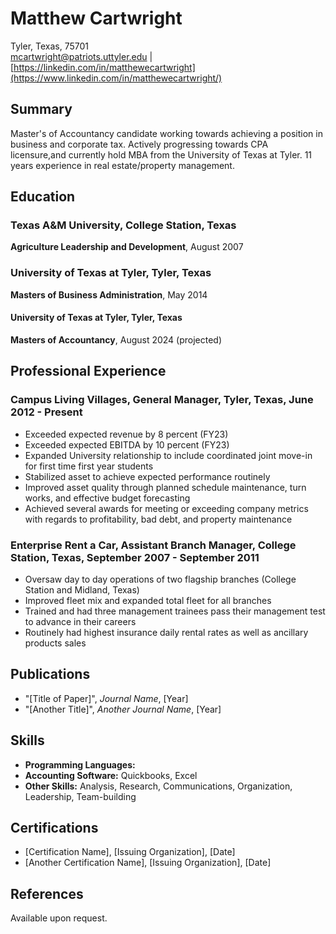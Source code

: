 # Matthew Cartwright
Tyler, Texas, 75701  
mcartwright@patriots.uttyler.edu | [https://linkedin.com/in/matthewecartwright](https://www.linkedin.com/in/matthewecartwright/)

## Summary
Master's of Accountancy candidate working towards achieving a position in business and corporate tax.  Actively progressing towards CPA licensure,and currently hold MBA from the University of Texas at Tyler. 11 years experience in real estate/property management. 

## Education
### Texas A&M University, College Station, Texas
**Agriculture Leadership and Development**, August 2007

### University of Texas at Tyler, Tyler, Texas
**Masters of Business Administration**, May 2014

#### University of Texas at Tyler, Tyler, Texas
**Masters of Accountancy**, August 2024 (projected)

## Professional Experience
### Campus Living Villages, General Manager, Tyler, Texas, June 2012 - Present
- Exceeded expected revenue by 8 percent (FY23)
- Exceeded expected EBITDA by 10 percent (FY23)
- Expanded University relationship to include coordinated joint move-in for first time first year students
- Stabilized asset to achieve expected performance routinely
- Improved asset quality through planned schedule maintenance, turn works, and effective budget forecasting
- Achieved several awards for meeting or exceeding company metrics with regards to profitability, bad debt, and property maintenance

### Enterprise Rent a Car, Assistant Branch Manager, College Station, Texas, September 2007 - September 2011
- Oversaw day to day operations of two flagship branches (College Station and Midland, Texas)
- Improved fleet mix and expanded total fleet for all branches
- Trained and had three management trainees pass their management test to advance in their careers
- Routinely had highest insurance daily rental rates as well as ancillary products sales

## Publications
- "[Title of Paper]", *Journal Name*, [Year]
- "[Another Title]", *Another Journal Name*, [Year]

## Skills
- **Programming Languages:** 
- **Accounting Software:** Quickbooks, Excel
- **Other Skills:** Analysis, Research, Communications, Organization, Leadership, Team-building

## Certifications
- [Certification Name], [Issuing Organization], [Date]
- [Another Certification Name], [Issuing Organization], [Date]

## References
Available upon request.

